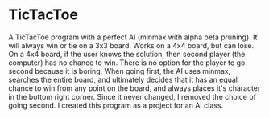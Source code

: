 # TicTacToe
A TicTacToe program with a perfect AI (minmax with alpha beta pruning). It will always win or tie on a 3x3 board. Works on a 4x4 board, but can lose.
On a 4x4 board, if the user knows the solution, then second player (the computer) has no chance to win. There is no option for the player to go second because it is boring. When going first, the AI uses minmax, searches the entire board, and ultimately decides that it has an equal chance to win from any point on the board, and always places it's character in the bottom right corner. Since it never changed, I removed the choice of going second.
I created this program as a project for an AI class. 
